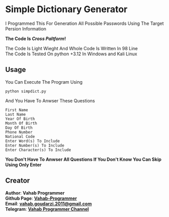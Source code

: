 # Simple Dictionary Generator
I Programmed This For Generation All Possible Passwords Using The Target Persion Information<br>

**The Code Is _Cross Paltform_!**

The Code Is Light Wieght And Whole Code Is Written In 98 Line<br>
The Code Is Tested On python +3.12 In Windows and Kali Linux 
## Usage
You Can Execute The Program Using

    python simpdict.py
And You Have To Anwser These Questions

    First Name
    Last Name
    Year Of Birth
    Month Of Birth
    Day Of Birth
    Phone Number
    National Code
    Enter Word(s) To Include
    Enter Number(s) To Include
    Enter Character(s) To Include
**You Don't Have To Anwser All Questions If You Don't Know You Can Skip Using Only Enter**
## Creator
**Author**: **Vahab Programmer**<br>
**Github Page**: **[Vahab-Programmer](https://github.com/Vahab-Programmer)**<br>
**Email**: **vahab.goudarzi.2011@gmail.com**<br>
**Telegram**: **[Vahab Programmer Channel](https://t.me/VPPchl)**<br>